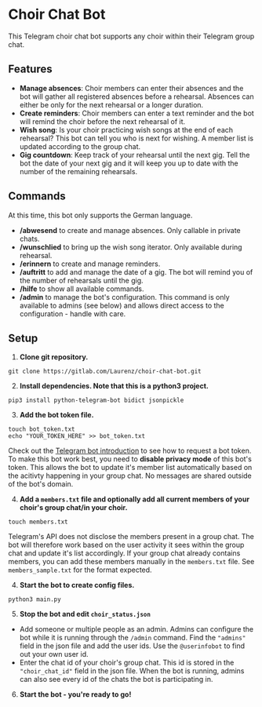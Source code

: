 # Choir Chat Bot

This Telegram choir chat bot supports any choir within their Telegram group chat.

## Features
- **Manage absences**: Choir members can enter their absences and the bot will gather all registered absences before a rehearsal. Absences can either be only for the next rehearsal or a longer duration.
- **Create reminders**: Choir members can enter a text reminder and the bot will remind the choir before the next rehearsal of it.
- **Wish song**: Is your choir practicing wish songs at the end of each rehearsal? This bot can tell you who is next for wishing. A member list is updated according to the group chat.
- **Gig countdown**: Keep track of your rehearsal until the next gig. Tell the bot the date of your next gig and it will keep you up to date with the number of the remaining rehearsals.

## Commands

At this time, this bot only supports the German language.

- **/abwesend** to create and manage absences. Only callable in private chats.
- **/wunschlied** to bring up the wish song iterator. Only available during rehearsal.
- **/erinnern** to create and manage reminders.
- **/auftritt** to add and manage the date of a gig. The bot will remind you of the number of rehearsals until the gig.
- **/hilfe** to show all available commands.
- **/admin** to manage the bot's configuration. This command is only available to admins (see below) and allows direct access to the configuration - handle with care.


## Setup
1. **Clone git repository.**

``` 
git clone https://gitlab.com/Laurenz/choir-chat-bot.git 
```

2. **Install dependencies. Note that this is a python3 project.**

``` 
pip3 install python-telegram-bot bidict jsonpickle 
```

3. **Add the bot token file.**

```
touch bot_token.txt
echo "YOUR_TOKEN_HERE" >> bot_token.txt 
```

Check out the [Telegram bot introduction](https://core.telegram.org/bots) to see how to request a bot token. To make this bot work best, you need to **disable privacy mode** of this bot's token. This allows the bot to update it's member list automatically based on the acitivty happening in your group chat. No messages are shared outside of the bot's domain.

4.  **Add a `members.txt` file and optionally add all current members of your choir's group chat/in your choir.**

``` 
touch members.txt 
```

Telegram's API does not disclose the members present in a group chat. The bot will therefore work based on the user activity it sees within the group chat and update it's list accordingly. If your group chat already contains members, you can add these members manually in the `members.txt` file. See `members_sample.txt` for the format expected.

4. **Start the bot to create config files.**
``` 
python3 main.py
```

5. **Stop the bot and edit `choir_status.json`**

- Add someone or multiple people as an admin. Admins can configure the bot while it is running through the `/admin` command. Find the `"admins"` field in the json file and add the user ids. Use the `@userinfobot` to find out your own user id.
- Enter the chat id of your choir's group chat. This id is stored in the `"choir_chat_id"` field in the json file. When the bot is running, admins can also see every id of the chats the bot is participating in.

6. **Start the bot - you're ready to go!**
